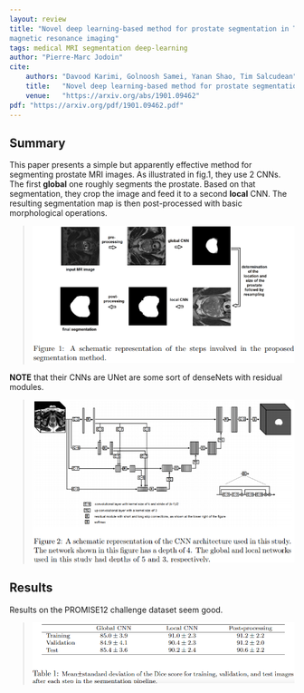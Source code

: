 ```yaml
---
layout: review
title: "Novel deep learning-based method for prostate segmentation in T2-weighted
magnetic resonance imaging"
tags: medical MRI segmentation deep-learning
author: "Pierre-Marc Jodoin"
cite:
    authors: "Davood Karimi, Golnoosh Samei, Yanan Shao, Tim Salcudean"
    title:   "Novel deep learning-based method for prostate segmentation in T2-weighted              magnetic resonance imaging"
    venue:   "https://arxiv.org/abs/1901.09462"
pdf: "https://arxiv.org/pdf/1901.09462.pdf"
---
```


## Summary

This paper presents a simple but apparently effective method for segmenting prostate MRI images.  As illustrated in fig.1, they use 2 CNNs.  The first **global** one roughly segments the prostate.  Based on that segmentation, they crop the image and feed it to a second **local** CNN.  The resulting segmentation map is then post-processed with basic morphological operations.

> ![](/medical-imaging/images/proSeg/sc02.png)

**NOTE** that their CNNs are UNet are some sort of denseNets with residual modules.

> ![](/medical-imaging/images/proSeg/sc01.png)





## Results

Results on the PROMISE12 challenge dataset seem good. 

> ![](/medical-imaging/images/proSeg/sc03.png)
